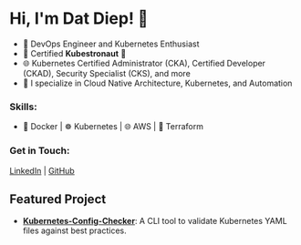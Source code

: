# Hi, I'm Dat Diep! 👋
- 🚀 DevOps Engineer and Kubernetes Enthusiast
- 🎯 Certified **Kubestronaut** 🚀 
- 🌐 Kubernetes Certified Administrator (CKA), Certified Developer (CKAD), Security Specialist (CKS), and more
- 🎯 I specialize in Cloud Native Architecture, Kubernetes, and Automation

### Skills:
- 🐳 Docker | ☸️ Kubernetes | 🌐 AWS | 🔧 Terraform

### Get in Touch:
[LinkedIn]() | [GitHub](https://github.com/NineKama)

## Featured Project
- **[Kubernetes-Config-Checker](https://github.com/NineKama/Kubernetes-Config-Checker)**: A CLI tool to validate Kubernetes YAML files against best practices.
